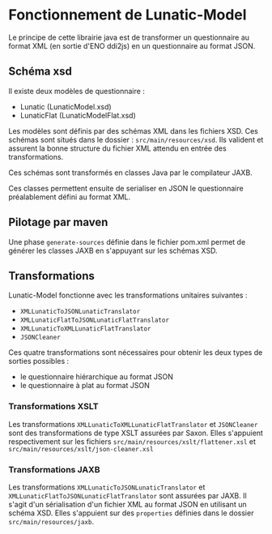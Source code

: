 # Fonctionnement de Lunatic-Model

Le principe de cette librairie java est de transformer un questionnaire au format XML (en sortie d'ENO ddi2js) en un questionnaire au format JSON.


## Schéma xsd

Il existe deux modèles de questionnaire :
- Lunatic (LunaticModel.xsd)
- LunaticFlat (LunaticModelFlat.xsd)

Les modèles sont définis par des schémas XML dans les fichiers XSD. 
Ces schémas sont situés dans le dossier : `src/main/resources/xsd`.
Ils valident et assurent la bonne structure du fichier XML attendu en entrée des transformations.

Ces schémas sont transformés en classes Java par le compilateur JAXB.

Ces classes permettent ensuite de serialiser en JSON le questionnaire préalablement défini au format XML.

## Pilotage par maven
Une phase `generate-sources` définie dans le fichier pom.xml permet de générer les classes JAXB en s'appuyant sur les schémas XSD.

## Transformations
Lunatic-Model fonctionne avec les transformations unitaires suivantes :
- `XMLLunaticToJSONLunaticTranslator`
- `XMLLunaticFlatToJSONLunaticFlatTranslator`
- `XMLLunaticToXMLLunaticFlatTranslator`
- `JSONCleaner`

Ces quatre transformations sont nécessaires pour obtenir les deux types de sorties possibles :
- le questionnaire hiérarchique au format JSON
- le questionnaire à plat au format JSON

### Transformations XSLT
Les transformations `XMLLunaticToXMLLunaticFlatTranslator` et `JSONCleaner` sont des transformations de type XSLT assurées par Saxon.
Elles s'appuient respectivement sur les fichiers `src/main/resources/xslt/flattener.xsl` et `src/main/resources/xslt/json-cleaner.xsl`

### Transformations JAXB
Les transformations `XMLLunaticToJSONLunaticTranslator` et `XMLLunaticFlatToJSONLunaticFlatTranslator` sont assurées par JAXB. Il s'agit d'un sérialisation d'un fichier XML au format JSON en utilisant un schéma XSD.
Elles s'appuient sur des `properties` définies dans le dossier `src/main/resources/jaxb`.